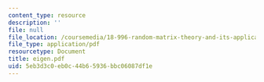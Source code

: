 ```yaml
---
content_type: resource
description: ''
file: null
file_location: /coursemedia/18-996-random-matrix-theory-and-its-applications-spring-2004/5eb3d3c0eb0c44b65936bbc06087df1e_eigen.pdf
file_type: application/pdf
resourcetype: Document
title: eigen.pdf
uid: 5eb3d3c0-eb0c-44b6-5936-bbc06087df1e
---
```


